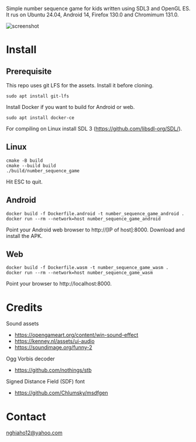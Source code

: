 Simple number sequence game for kids written using SDL3 and OpenGL ES.
It rus on Ubuntu 24.04, Android 14, Firefox 130.0 and Chromimum 131.0.

![screenshot](screenshot.png)

# Install
## Prerequisite
This repo uses git LFS for the assets. Install it before cloning.
```
sudo apt install git-lfs
```

Install Docker if you want to build for Android or web.
```
sudo apt install docker-ce
```

For compiling on Linux install SDL 3 (https://github.com/libsdl-org/SDL/).

## Linux
```
cmake -B build
cmake --build build
./build/number_sequence_game
```

Hit ESC to quit.

## Android
```
docker build -f Dockerfile.android -t number_sequence_game_android .
docker run --rm --network=host number_sequence_game_android
```

Point your Android web browser to http://[IP of host]:8000. Download and install the APK.

## Web
```
docker build -f Dockerfile.wasm -t number_sequence_game_wasm .
docker run --rm --network=host number_sequence_game_wasm
```

Point your browser to http://localhost:8000.

# Credits
Sound assets 
- https://opengameart.org/content/win-sound-effect
- https://kenney.nl/assets/ui-audio
- https://soundimage.org/funny-2

Ogg Vorbis decoder
- https://github.com/nothings/stb

Signed Distance Field (SDF) font
- https://github.com/Chlumsky/msdfgen

# Contact
nghiaho12@yahoo.com
